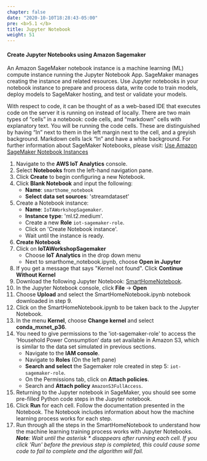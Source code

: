 ```yaml
---
chapter: false
date: "2020-10-10T18:28:43-05:00"
pre: <b>5.1 </b>
title: Jupyter Notebook
weight: 51
---
```


#### Create Jupyter Notebooks using Amazon Sagemaker 

An Amazon SageMaker notebook instance is a machine learning (ML) compute instance running the Jupyter Notebook App. SageMaker manages creating the instance and related resources. Use Jupyter notebooks in your notebook instance to prepare and process data, write code to train models, deploy models to SageMaker hosting, and test or validate your models.

With respect to code, it can be thought of as a web-based IDE that executes code on the server it is running on instead of locally.
There are two main types of “cells” in a notebook: code cells, and “markdown” cells with explanatory text. You will be running the code cells. These are distinguished by having “In” next to them in the left margin next to the cell, and a greyish background. Markdown cells lack “In” and have a white background. For further information about SageMaker Notebooks, please visit: [Use Amazon SageMaker Notebook Instances](https://docs.aws.amazon.com/sagemaker/latest/dg/nbi.html)  

1. Navigate to the **AWS IoT Analytics** console.
2. Select **Notebooks** from the left-hand navigation pane.
3. Click **Create** to begin configuring a new Notebook.
4. Click **Blank Notebook** and input the following: 
    * **Name**: ``smarthome_notebook``
    * **Select data set sources**: 'streamdataset'
5. Create a Notebook instance: 
    * **Name**: ``IoTAWorkshopSagemaker``.
    * **Instance type**: 'ml.t2.medium'.
    * Create a new **Role** ``iot-sagemaker-role``.
    * Click on 'Create Notebook instance'.
    * Wait until the instance is ready.
6. **Create Notebook**
7. Click on **IoTAWorkshopSagemaker**
    * Choose **IoT Analytics** in the drop down menu
    * Next to smarthome_notebook.ipynb, choose **Open in Jupyter**
8. If you get a message that says "Kernel not found". Click **Continue Without Kernel**
9. Download the following Jupyter Notebook: <a target="_blank_" href="/notebook/SmartHomeNotebook.ipynb" download>SmartHomeNotebook</a>.
10. In the Jupyter Notebook console, click **File** -> **Open**
11. Choose **Upload** and select the SmartHomeNotebook.ipynb notebook downloaded in step 9.
12. Click on the SmartHomeNotebook.ipynb to be taken back to the Jupyter Notebook.
13. In the menu **Kernel**, choose **Change kernel** and select **conda_mxnet_p36**.
14. You need to give permissions to the 'iot-sagemaker-role' to access the ‘Household Power Consumption‘ data set available in Amazon S3, which is similar to the data set simulated in previous sections. 
    * Navigate to the **IAM console**.
    * Navigate to **Roles** (On the left pane)
    * **Search and select** the Sagemaker role created in step 5: ``iot-sagemaker-role``.
    * On the Permissions tab, click on **Attach policies**.
    * Search and **Attach policy** ``AmazonS3FullAccess``.
15. Returning to the Jupyter notebook in SageMaker, you should see some pre-filled Python code steps in the Jupyter notebook.
16. Click **Run** for each cell. Follow the documentation presented in the Notebook. The Notebook includes information about how the machine learning process works for each step.
17. Run through all the steps in the SmartHomeNotebook to understand how the machine learning training process works with Jupyter Notebooks. _**Note**: Wait until the asterisk * disappears after running each cell. If you click 'Run' before the previous step is completed, this could cause some code to fail to complete and the algorithm will fail._